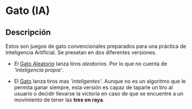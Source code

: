 # Gato (IA)

## Descripción

Estos son juegos de gato convencionales preparados para una práctica de Inteligencia Artificial. Se presetan en dos diferentes versiones.

- El [Gato Aleatorio](gato_aleatorio.py) lanza tiros *aleatorios*. Por lo que no cuenta de *'inteligencia propia'*.

- El [Gato](gato.py) lanza tiros mas *'inteligentes'*. Aunque no es un algoritmo que le permita ganar siempre, esta versión es capaz de taparle un tiro al usuario o decidir llevarse la victoria en caso de que se encuentre a un movimiento de tener las **tres en raya**.